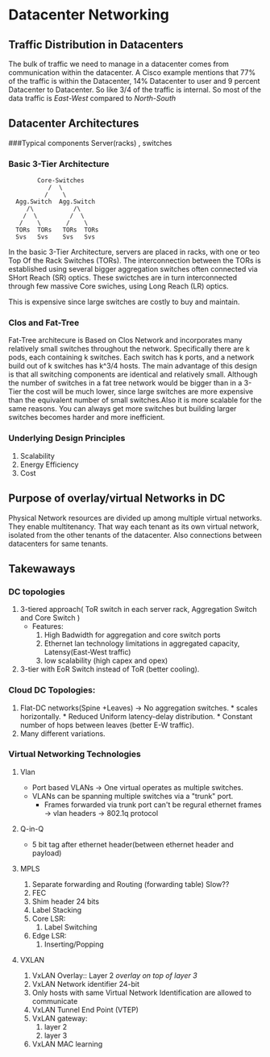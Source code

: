 # Datacenter Networking
## Traffic Distribution in Datacenters
The bulk of traffic we need to manage in a datacenter comes from communication within the datacenter. A Cisco example mentions that 77% of the traffic is within the Datacenter, 14% Datacenter to user and 9 percent Datacenter to Datacenter. So like 3/4 of the traffic is internal. So most of the data traffic is _East-West_ compared to _North-South_

## Datacenter Architectures
###Typical components
Server(racks) , switches
### Basic 3-Tier Architecture
            Core-Switches
               /  \
              /    \
      Agg.Switch  Agg.Switch
         /\           /\
        /  \         /  \
       /    \       /    \
      TORs  TORs   TORs  TORs
      Svs   Svs    Svs   Svs

In the basic 3-Tier Architecture, servers are placed in racks, with one or teo Top Of the Rack Switches (TORs). The interconnection between the TORs is established using several bigger aggregation switches often connected via SHort Reach (SR) optics. These swictches are in turn interconnected through few massive Core swiches, using Long Reach (LR) optics.

This is expensive since large switches are costly to buy and maintain.

### Clos and Fat-Tree
Fat-Tree architecure is Based on Clos Network and incorporates many relatively small switches throughout the network. Specifically there are k pods, each containing k switches. Each switch has k ports, and a network build out of k switches has k^3/4 hosts.
The main advantage of this design is that all switching components are identical and relatively small. Although the number of switches in a fat tree network would be bigger than in a 3-Tier the cost will be much lower, since large switches are more expensive than the equivalent number of small switches.Also it is more scalable for the same reasons. You can always get more switches but building larger switches becomes harder and more inefficient.

### Underlying Design Principles
1) Scalability
2) Energy Efficiency
3) Cost

## Purpose of overlay/virtual Networks in DC
Physical Network resources are divided up among multiple virtual networks. They enable multitenancy. That way each tenant as its own virtual network, isolated from the other tenants of the datacenter.
Also connections between datacenters for same tenants.

## Takewaways
### DC topologies
1. 3-tiered approach( ToR switch in each server rack, Aggregation Switch and Core Switch )
    * Features:
        1. High Badwidth for aggregation and core switch ports
        2. Ethernet lan technology limitations in aggregated capacity, Latensy(East-West traffic)
        3. low scalability (high capex and opex)
2. 3-tier with EoR Switch instead of ToR (better cooling).
### Cloud DC Topologies:
1. Flat-DC networks(Spine +Leaves) -> No aggregation switches.
            * scales horizontally.
            * Reduced Uniform latency-delay distribution.
            * Constant number of hops between leaves (better E-W traffic).
2. Many different variations.



### Virtual Networking Technologies
1) Vlan
    - Port based VLANs -> One virtual operates as multiple switches.
    - VLANs can be spanning multiple switches via a "trunk" port.
      * Frames forwarded via trunk port can't be regural ethernet frames -> vlan headers -> 802.1q protocol
2) Q-in-Q
    - 5 bit tag after ethernet header(between ethernet header and payload)

4) MPLS
    1) Separate forwarding and Routing (forwarding table) Slow??
    3) FEC
    4) Shim header 24 bits
    5) Label Stacking
    6) Core LSR:
        1) Label Switching
    7) Edge LSR:
        1) Inserting/Popping

5) VXLAN
   1) VxLAN Overlay:: Layer 2 *overlay on top of layer 3*
   2) VxLAN Network identifier 24-bit
   3) Only hosts with same Virtual Network Identification are allowed to communicate
   4) VxLAN Tunnel End Point (VTEP)
   5) VxLAN gateway:
       1) layer 2
       2) layer 3
   6) VxLAN MAC learning
